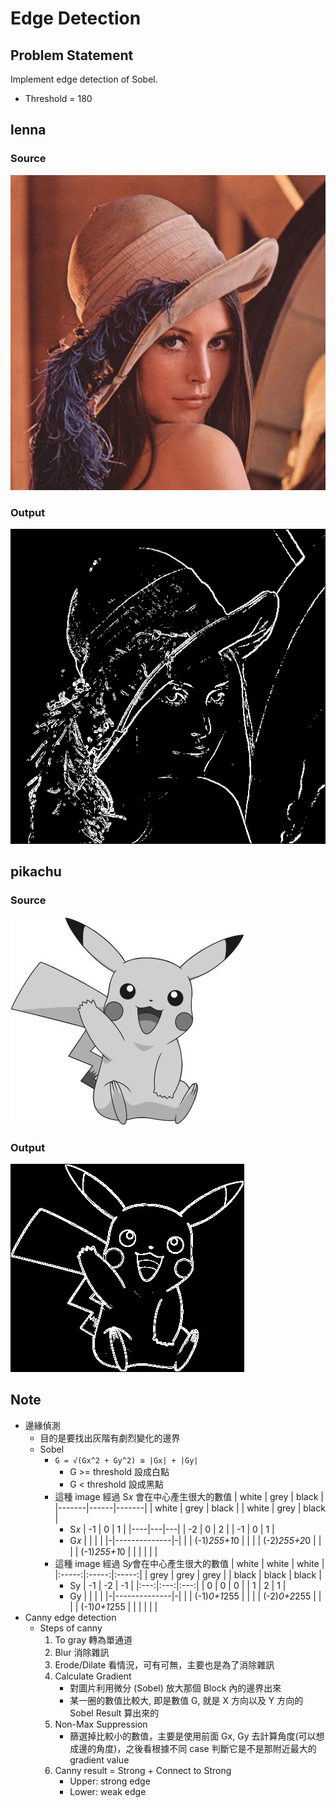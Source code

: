 # Edge Detection
## Problem Statement
Implement edge detection of Sobel.
* Threshold = 180

## lenna
### Source
![src](https://github.com/yxleong/NTUST-assignments/blob/main/CS2901701_MultimediaLaboratory/OpenCV6_EdgeDetection/lenna.jpg)
### Output
![target](https://github.com/yxleong/NTUST-assignments/blob/main/CS2901701_MultimediaLaboratory/OpenCV6_EdgeDetection/lennaResult.png)

## pikachu
### Source
![src](https://github.com/yxleong/NTUST-assignments/blob/main/CS2901701_MultimediaLaboratory/OpenCV6_EdgeDetection/pikachu.png)
### Output
![target](https://github.com/yxleong/NTUST-assignments/blob/main/CS2901701_MultimediaLaboratory/OpenCV6_EdgeDetection/pikachuResult.png)

## Note
* 邊緣偵測
    * 目的是要找出灰階有劇烈變化的邊界
    * Sobel
        * `G = √(Gx^2 + Gy^2) ≅ |Gx| + |Gy|`
            * G >= threshold 設成白點
            * G < threshold 設成黑點
        * 這種 image 經過 S𝑥 會在中心產生很大的數值
            | white | grey | black |
            |-------|------|-------|
            | white | grey | black |
            | white | grey | black |
            * S𝑥
                | -1 | 0 | 1 |
                |----|---|---|
                | -2 | 0 | 2 |
                | -1 | 0 | 1 |
            * G𝑥
                | |              | |
                |-|--------------|-|
                | | (-1)*255+1*0 | |
                | | (-2)*255+2*0 | |
                | | (-1)*255+1*0 | |
                | |              | |
        * 這種 image 經過 S𝑦會在中心產生很大的數值
            | white | white | white |
            |:-----:|:-----:|:-----:|
            | grey  | grey  | grey  |
            | black | black | black |
            * Sy
                | -1  | -2  | -1  |
                |:---:|:---:|:---:|
                |  0  |  0  |  0  |
                |  1  |  2  |  1  |
            * Gy
                | |              | |
                |-|--------------|-|
                | | (-1)*0+1*255 | |
                | | (-2)*0+2*255 | |
                | | (-1)*0+1*255 | |
                | |              | |
* Canny edge detection
    * Steps of canny
        1. To gray 轉為單通道
        2. Blur 消除雜訊
        3. Erode/Dilate 看情況，可有可無，主要也是為了消除雜訊
        4. Calculate Gradient
            * 對圖片利用微分 (Sobel) 放大那個 Block 內的邊界出來
            * 某一圈的數值比較大, 即是數值 G, 就是 X 方向以及 Y 方向的 Sobel Result 算出來的
        5. Non-Max Suppression
            * 篩選掉比較小的數值，主要是使用前面 Gx, Gy 去計算角度(可以想成邊的角度)，之後看根據不同 case 判斷它是不是那附近最大的 gradient value
        6. Canny result = Strong + Connect to Strong
            * Upper: strong edge
            * Lower: weak edge
